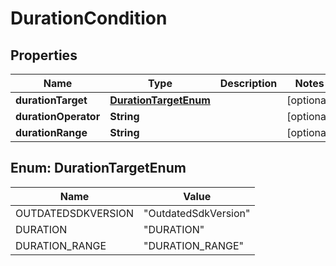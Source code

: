 
# DurationCondition

## Properties
Name | Type | Description | Notes
------------ | ------------- | ------------- | -------------
**durationTarget** | [**DurationTargetEnum**](#DurationTargetEnum) |  |  [optional]
**durationOperator** | **String** |  |  [optional]
**durationRange** | **String** |  |  [optional]


<a name="DurationTargetEnum"></a>
## Enum: DurationTargetEnum
Name | Value
---- | -----
OUTDATEDSDKVERSION | &quot;OutdatedSdkVersion&quot;
DURATION | &quot;DURATION&quot;
DURATION_RANGE | &quot;DURATION_RANGE&quot;



